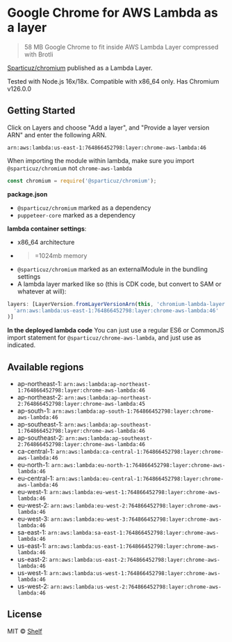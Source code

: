 # Google Chrome for AWS Lambda as a layer

> 58 MB Google Chrome to fit inside AWS Lambda Layer compressed with Brotli

[Sparticuz/chromium](https://github.com/Sparticuz/chromium) published as a Lambda Layer.

Tested with Node.js 16x/18x. Compatible with x86_64 only. Has Chromium v126.0.0

## Getting Started

Click on Layers and choose "Add a layer", and "Provide a layer version
ARN" and enter the following ARN.

```
arn:aws:lambda:us-east-1:764866452798:layer:chrome-aws-lambda:46
```

When importing the module within lambda, make sure you import `@sparticuz/chromium` not `chrome-aws-lambda`

```js
const chromium = require('@sparticuz/chromium');
```

**package.json**

- `@sparticuz/chromium` marked as a dependency
- `puppeteer-core` marked as a dependency

**lambda container settings**:

- x86_64 architecture
- > =1024mb memory
- `@sparticuz/chromium` marked as an externalModule in the bundling settings
- A lambda layer marked like so (this is CDK code, but convert to SAM or whatever at will):

```ts
layers: [LayerVersion.fromLayerVersionArn(this, 'chromium-lambda-layer',
  'arn:aws:lambda:us-east-1:764866452798:layer:chrome-aws-lambda:46'
)]
```

**In the deployed lambda code**
You can just use a regular ES6 or CommonJS import statement for `@sparticuz/chrome-aws-lambda`, and just use as
indicated.

## Available regions

* ap-northeast-1: `arn:aws:lambda:ap-northeast-1:764866452798:layer:chrome-aws-lambda:46`
* ap-northeast-2: `arn:aws:lambda:ap-northeast-2:764866452798:layer:chrome-aws-lambda:45`
* ap-south-1: `arn:aws:lambda:ap-south-1:764866452798:layer:chrome-aws-lambda:46`
* ap-southeast-1: `arn:aws:lambda:ap-southeast-1:764866452798:layer:chrome-aws-lambda:46`
* ap-southeast-2: `arn:aws:lambda:ap-southeast-2:764866452798:layer:chrome-aws-lambda:46`
* ca-central-1: `arn:aws:lambda:ca-central-1:764866452798:layer:chrome-aws-lambda:46`
* eu-north-1: `arn:aws:lambda:eu-north-1:764866452798:layer:chrome-aws-lambda:46`
* eu-central-1: `arn:aws:lambda:eu-central-1:764866452798:layer:chrome-aws-lambda:46`
* eu-west-1: `arn:aws:lambda:eu-west-1:764866452798:layer:chrome-aws-lambda:46`
* eu-west-2: `arn:aws:lambda:eu-west-2:764866452798:layer:chrome-aws-lambda:46`
* eu-west-3: `arn:aws:lambda:eu-west-3:764866452798:layer:chrome-aws-lambda:46`
* sa-east-1: `arn:aws:lambda:sa-east-1:764866452798:layer:chrome-aws-lambda:46`
* us-east-1: `arn:aws:lambda:us-east-1:764866452798:layer:chrome-aws-lambda:46`
* us-east-2: `arn:aws:lambda:us-east-2:764866452798:layer:chrome-aws-lambda:46`
* us-west-1: `arn:aws:lambda:us-west-1:764866452798:layer:chrome-aws-lambda:46`
* us-west-2: `arn:aws:lambda:us-west-2:764866452798:layer:chrome-aws-lambda:46`

## License

MIT © [Shelf](https://shelf.io)
